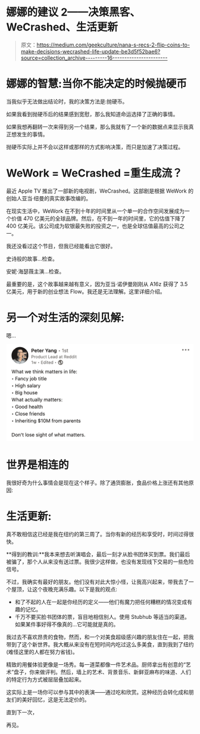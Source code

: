 # 娜娜的建议 2——决策黑客、WeCrashed、生活更新

> 原文：<https://medium.com/geekculture/nana-s-recs-2-flip-coins-to-make-decisions-wecrashed-life-update-be3d5f52bae6?source=collection_archive---------16----------------------->

# 娜娜的智慧:当你不能决定的时候抛硬币

当我似乎无法做出结论时，我的决策方法是:抛硬币。

如果我看到抛硬币后的结果感到宽慰，那么我知道命运选择了正确的事情。

如果我想再翻转一次来得到另一个结果，那么我就有了一个新的数据点来显示我真正想发生的事情。

抛硬币实际上并不会以这样或那样的方式影响决策，而只是加速了决策过程。

# WeWork = WeCrashed =重生成流？

最近 Apple TV 推出了一部新的电视剧，WeCrashed。这部剧是根据 WeWork 的创始人亚当·纽曼的真实故事改编的。

在现实生活中，WeWork 在不到十年的时间里从一个单一的合作空间发展成为一个价值 470 亿美元的全球品牌。然后，在不到一年的时间里，它的估值下降了 400 亿美元。该公司成为软银最失败的投资之一，也是全球估值最高的公司之一。

我还没看过这个节目，但我已经能看出它很好。

史诗般的故事…检查。

安妮·海瑟薇主演…检查。

最重要的是，这个故事越来越有意义，因为亚当·诺伊曼刚刚从 A16z 获得了 3.5 亿美元，用于新的创业想法 Flow。我还是无法理解。这里详细介绍。

# 另一个对生活的深刻见解:

嗯…

![](img/095f7c254e281797fa2240e430321814.png)

# 世界是相连的

我很好奇为什么事情会是现在这个样子。除了通货膨胀，食品价格上涨还有其他原因:

# 生活更新:

真不敢相信这已经是我在纽约的第三周了。当你有新的经历和享受时，时间过得很快。

**得到的教训:**我本来想去听演唱会，最后一刻才从脸书团体买到票。我们最后被骗了，那个人从来没有送过票。我很少这样做，也没有发现线下交易的一些危险信号。

不过，我确实有最好的朋友。他们没有对此大惊小怪，让我高兴起来，带我去了一个屋顶，让这个夜晚充满乐趣。以下是我的观点:

*   和了不起的人在一起是你经历的定义——他们有魔力把任何糟糕的情况变成有趣的记忆。
*   千万不要买脸书团体的票，盲目地相信别人。使用 Stubhub 等适当的渠道。如果某件事好得不像真的…它可能就是真的。

我过去不喜欢昂贵的食物，然而，和一个对美食超级感兴趣的朋友住在一起，把我带到了这个新世界。我大概从来没有在短时间内吃过这么多美食，直到我到了纽约(难怪这里的人都在努力省钱)。

精致的用餐体验更像是一场秀。每一道菜都像一件艺术品。厨师拿出有创意的“艺术”盘子，你来做评判。然后，墙上的艺术、背景音乐、新鲜亚麻布的味道、人们的特定行为方式被层层叠加起来。

这实际上是一场你可以参与其中的表演——通过吃和欣赏。这种经历会转化成和朋友们的美好回忆，这是无法定价的。

直到下一次，

再见。